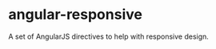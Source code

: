 angular-responsive
==================

A set of AngularJS directives to help with responsive design.
